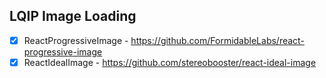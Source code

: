 ## LQIP Image Loading

- [x] ReactProgressiveImage - https://github.com/FormidableLabs/react-progressive-image
- [x] ReactIdealImage - https://github.com/stereobooster/react-ideal-image